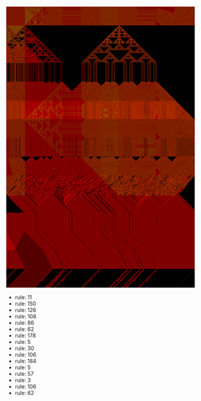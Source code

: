 ![photo](./output.png) 
 * rule: 11
* rule: 150
* rule: 126
* rule: 108
* rule: 86
* rule: 62
* rule: 178
* rule: 5
* rule: 30
* rule: 106
* rule: 184
* rule: 5
* rule: 57
* rule: 3
* rule: 106
* rule: 62
